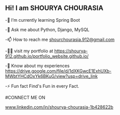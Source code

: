 
## Hi! I am SHOURYA CHOURASIA

-🌱 I’m currently learning Spring Boot

-💬 Ask me about Python, Django, MySQL

-📫 How to reach me shourchourasia.912@gmail.com

-👨‍💻 visit my portfolio at https://shourya-912.github.io/portfolio_website.github.io/

-📄 Know about my experiences https://drive.google.com/file/d/1dXKGwcE1ExhUXb-MWbtYHCdOxYk6BKuG/view?usp=drive_link

-⚡ Fun fact Find's Fun in every Fact.

#CONNECT ME ON 

www.linkedin.com/in/shourya-chourasia-1b428622b




<!---
Shourya-912/Shourya-912 is a ✨ special ✨ repository because its `README.md` (this file) appears on your GitHub profile.
You can click the Preview link to take a look at your changes.
--->

